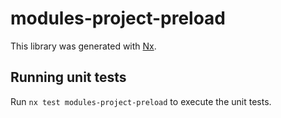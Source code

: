 # modules-project-preload

This library was generated with [Nx](https://nx.dev).

## Running unit tests

Run `nx test modules-project-preload` to execute the unit tests.
